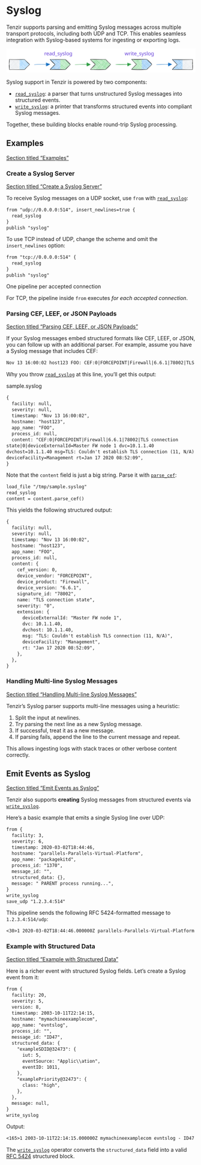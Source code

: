 # Syslog

Tenzir supports parsing and emitting Syslog messages across multiple transport protocols, including both UDP and TCP. This enables seamless integration with Syslog-based systems for ingesting or exporting logs.

![Syslog](/pr-preview/pr-116/_astro/syslog.B1nQyzBj_19DKCs.svg)

Syslog support in Tenzir is powered by two components:

* [`read_syslog`](/reference/operators/read_syslog): a parser that turns unstructured Syslog messages into structured events.
* [`write_syslog`](/reference/operators/write_syslog): a printer that transforms structured events into compliant Syslog messages.

Together, these building blocks enable round-trip Syslog processing.

## Examples

[Section titled “Examples”](#examples)

### Create a Syslog Server

[Section titled “Create a Syslog Server”](#create-a-syslog-server)

To receive Syslog messages on a UDP socket, use `from` with [`read_syslog`](/reference/operators/read_syslog):

```tql
from "udp://0.0.0.0:514", insert_newlines=true {
  read_syslog
}
publish "syslog"
```

To use TCP instead of UDP, change the scheme and omit the `insert_newlines` option:

```tql
from "tcp://0.0.0.0:514" {
  read_syslog
}
publish "syslog"
```

One pipeline per accepted connection

For TCP, the pipeline inside `from` executes *for each accepted connection*.

### Parsing CEF, LEEF, or JSON Payloads

[Section titled “Parsing CEF, LEEF, or JSON Payloads”](#parsing-cef-leef-or-json-payloads)

If your Syslog messages embed structured formats like CEF, LEEF, or JSON, you can follow up with an additional parser. For example, assume you have a Syslog message that includes CEF:

```txt
Nov 13 16:00:02 host123 FOO: CEF:0|FORCEPOINT|Firewall|6.6.1|78002|TLS connection state|0|deviceExternalId=Master FW node 1 dvc=10.1.1.40 dvchost=10.1.1.40 msg=TLS: Couldn't establish TLS connection (11, N/A) deviceFacility=Management rt=Jan 17 2020 08:52:09
```

Why you throw [`read_syslog`](/reference/operators/read_syslog) at this line, you’ll get this output:

sample.syslog

```tql
{
  facility: null,
  severity: null,
  timestamp: "Nov 13 16:00:02",
  hostname: "host123",
  app_name: "FOO",
  process_id: null,
  content: "CEF:0|FORCEPOINT|Firewall|6.6.1|78002|TLS connection state|0|deviceExternalId=Master FW node 1 dvc=10.1.1.40 dvchost=10.1.1.40 msg=TLS: Couldn't establish TLS connection (11, N/A) deviceFacility=Management rt=Jan 17 2020 08:52:09",
}
```

Note that the `content` field is just a big string. Parse it with [`parse_cef`](/reference/functions/parse_cef):

```tql
load_file "/tmp/sample.syslog"
read_syslog
content = content.parse_cef()
```

This yields the following structured output:

```tql
{
  facility: null,
  severity: null,
  timestamp: "Nov 13 16:00:02",
  hostname: "host123",
  app_name: "FOO",
  process_id: null,
  content: {
    cef_version: 0,
    device_vendor: "FORCEPOINT",
    device_product: "Firewall",
    device_version: "6.6.1",
    signature_id: "78002",
    name: "TLS connection state",
    severity: "0",
    extension: {
      deviceExternalId: "Master FW node 1",
      dvc: 10.1.1.40,
      dvchost: 10.1.1.40,
      msg: "TLS: Couldn't establish TLS connection (11, N/A)",
      deviceFacility: "Management",
      rt: "Jan 17 2020 08:52:09",
    },
  },
}
```

### Handling Multi-line Syslog Messages

[Section titled “Handling Multi-line Syslog Messages”](#handling-multi-line-syslog-messages)

Tenzir’s Syslog parser supports multi-line messages using a heuristic:

1. Split the input at newlines.
2. Try parsing the next line as a new Syslog message.
3. If successful, treat it as a new message.
4. If parsing fails, append the line to the current message and repeat.

This allows ingesting logs with stack traces or other verbose content correctly.

## Emit Events as Syslog

[Section titled “Emit Events as Syslog”](#emit-events-as-syslog)

Tenzir also supports **creating** Syslog messages from structured events via [`write_syslog`](/reference/operators/write_syslog).

Here’s a basic example that emits a single Syslog line over UDP:

```tql
from {
  facility: 3,
  severity: 6,
  timestamp: 2020-03-02T18:44:46,
  hostname: "parallels-Parallels-Virtual-Platform",
  app_name: "packagekitd",
  process_id: "1370",
  message_id: "",
  structured_data: {},
  message: " PARENT process running...",
}
write_syslog
save_udp "1.2.3.4:514"
```

This pipeline sends the following RFC 5424-formatted message to `1.2.3.4:514/udp`:

```txt
<30>1 2020-03-02T18:44:46.000000Z parallels-Parallels-Virtual-Platform packagekitd 1370 - -  PARENT process running...
```

### Example with Structured Data

[Section titled “Example with Structured Data”](#example-with-structured-data)

Here is a richer event with structured Syslog fields. Let’s create a Syslog event from it:

```tql
from {
  facility: 20,
  severity: 5,
  version: 8,
  timestamp: 2003-10-11T22:14:15,
  hostname: "mymachineexamplecom",
  app_name: "evntslog",
  process_id: "",
  message_id: "ID47",
  structured_data: {
    "exampleSDID@32473": {
      iut: 5,
      eventSource: "Applic\\ation",
      eventID: 1011,
    },
    "examplePriority@32473": {
      class: "high",
    },
  },
  message: null,
}
write_syslog
```

Output:

```txt
<165>1 2003-10-11T22:14:15.000000Z mymachineexamplecom evntslog - ID47 [exampleSDID@32473 iut="5" eventSource="Applic\\ation" eventID="1011"][examplePriority@32473 class="high"]
```

The [`write_syslog`](/reference/operators/write_syslog) operator converts the `structured_data` field into a valid [RFC 5424](https://datatracker.ietf.org/doc/html/rfc5424) structured block.